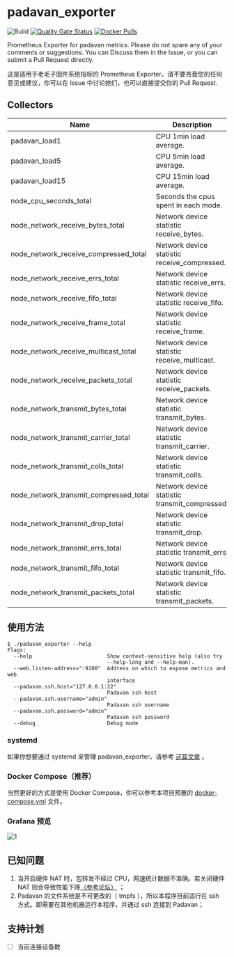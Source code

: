 # padavan_exporter
![Build](https://github.com/Bpazy/padavan_exporter/workflows/Build/badge.svg)
[![Quality Gate Status](https://sonarcloud.io/api/project_badges/measure?project=Bpazy_padavan_exporter&metric=alert_status)](https://sonarcloud.io/dashboard?id=Bpazy_padavan_exporter)
[![Docker Pulls](https://img.shields.io/docker/pulls/bpazy/padavan_exporter)](https://hub.docker.com/r/bpazy/padavan_exporter)

Prometheus Exporter for padavan metrics. Please do not spare any of your comments or suggestions. You can Discuss them in the Issue, or you can submit a Pull Request directly.

这是适用于老毛子固件系统指标的 Prometheus Exporter。请不要吝啬您的任何意见或建议，你可以在 Issue 中讨论她们，也可以直接提交你的 Pull Request.

## Collectors
Name     | Description
---------|-------------
padavan_load1 | CPU 1min load average. 
padavan_load5 | CPU 5min load average. 
padavan_load15 | CPU 15min load average. 
node_cpu_seconds_total | Seconds the cpus spent in each mode.
node_network_receive_bytes_total | Network device statistic receive_bytes.
node_network_receive_compressed_total | Network device statistic receive_compressed.
node_network_receive_errs_total | Network device statistic receive_errs.
node_network_receive_fifo_total | Network device statistic receive_fifo.
node_network_receive_frame_total | Network device statistic receive_frame.
node_network_receive_multicast_total | Network device statistic receive_multicast.
node_network_receive_packets_total | Network device statistic receive_packets.
node_network_transmit_bytes_total | Network device statistic transmit_bytes.
node_network_transmit_carrier_total | Network device statistic transmit_carrier.
node_network_transmit_colls_total | Network device statistic transmit_colls.
node_network_transmit_compressed_total | Network device statistic transmit_compressed.
node_network_transmit_drop_total | Network device statistic transmit_drop.
node_network_transmit_errs_total | Network device statistic transmit_errs.
node_network_transmit_fifo_total | Network device statistic transmit_fifo.
node_network_transmit_packets_total | Network device statistic transmit_packets.

## 使用方法
```shell
$ ./padavan_exporter --help
Flags:
  --help                        Show context-sensitive help (also try
                                --help-long and --help-man).
  --web.listen-address=":9100"  Address on which to expose metrics and web
                                interface
  --padavan.ssh.host="127.0.0.1:22"
                                Padavan ssh host
  --padavan.ssh.username="admin"
                                Padavan ssh username
  --padavan.ssh.password="admin"
                                Padavan ssh password
  --debug                       Debug mode
```
### systemd
如果你想要通过 systemd 来管理 padavan_exporter，请参考 [这篇文章](https://blog.csdn.net/hanziyuan08/article/details/107749078) 。
### Docker Compose（推荐）
当然更好的方式是使用 Docker Compose，你可以参考本项目预置的 [docker-compose.yml](./docker-compose.yml) 文件。

### Grafana 预览
![1](https://user-images.githubusercontent.com/9838749/90956338-3e62d000-e4b8-11ea-9859-185eb09f6820.jpg)

## 已知问题
1. 当开启硬件 NAT 时，包转发不经过 CPU，网速统计数据不准确。若关闭硬件 NAT 则会导致性能下降[（参考论坛）](https://www.right.com.cn/forum/thread-4043290-1-1.html) ；
2. Padavan 的文件系统是不可更改的（ tmpfs ），所以本程序目前运行在 ssh 方式。即需要在其他机器运行本程序，并通过 ssh 连接到 Padavan； 

## 支持计划
- [ ] 当前连接设备数
